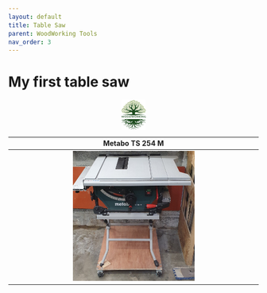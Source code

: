 ```yaml
---
layout: default
title: Table Saw
parent: WoodWorking Tools
nav_order: 3
---
```

# My first table saw
<center>
<img src="media/Lignarius.png" width="10%" height="10%" align="middle"/>
</center>

|                                Metabo TS 254 M                                |
|:-----------------------------------------------------------------------------:|
| <img alt="image" height="50%" src="/media/Metabo_TS_254_M.jpg" width="50%"/>  | 

